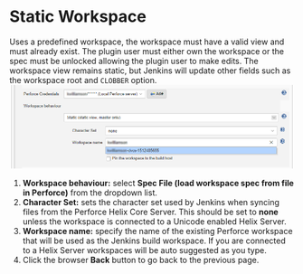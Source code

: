 ﻿# Static Workspace
Uses a predefined workspace, the workspace must have a valid view and must already exist. The plugin user must either own the workspace or the spec must be unlocked allowing the plugin user to make edits. The workspace view remains static, but Jenkins will update other fields such as the workspace root and `CLOBBER` option. 
![Static Workspace Configuration](docs/images/staticworkspace.png)

1. **Workspace behaviour:** select **Spec File (load workspace spec from file in Perforce)** from the dropdown list. 
2. **Character Set:** sets the character set used by Jenkins when syncing files from the Perforce Helix Core Server. This should be set to **none** unless the workspace is connected to a Unicode enabled Helix Server. 
3. **Workspace name:** specify the name of the existing Perforce workspace that will be used as the Jenkins build workspace. If you are connected to a Helix Server workspaces will be auto suggested as you type. 
4. Click the browser **Back** button to go back to the previous page. 
